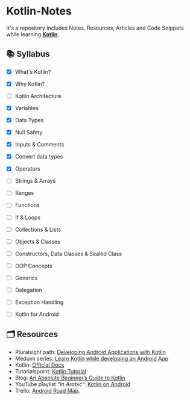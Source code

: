 # Kotlin-Notes
It's a repository includes Notes, Resources, Articles and Code Snippets while learning **[Kotlin](https://github.com/JetBrains/kotlin)**. 


## 📚 Syllabus
- [x] What's Kotlin?
- [x] Why Kotlin?
- [ ] Kotlin Architecture
- [x] Variables
- [x] Data Types
- [x] Null Safety
- [x] Inputs & Comments
- [x] Convert data types
- [x] Operators
- [ ] Strings & Arrays
- [ ] Ranges
- [ ] Functions
- [ ] If & Loops
- [ ] Collections & Lists
- [ ] Objects & Classes
- [ ] Constructors, Data Classes & Sealed Class
- [ ] OOP Concepts
- [ ] Generics 
- [ ] Delegation
- [ ] Exception Handling
- [ ] Kotlin for Android


## 🗂 Resources
- Pluralsight path: [Developing Android Applications with Kotlin](https://app.pluralsight.com/paths/skills/android-development-with-kotlin-fundamentals)
- Meduim series: [Learn Kotlin while developing an Android App](https://medium.com/android-news/learn-kotlin-while-developing-an-android-app-introduction-567e21ff9664)
- Kotlin: [Official Docs](https://kotlinlang.org/docs/home.html)
- Tutorialspoint: [Kotlin Tutorial](https://www.tutorialspoint.com/kotlin/index.htm)
- Blog: [An Absolute Beginner’s Guide to Kotlin](https://blog.teamtreehouse.com/absolute-beginners-guide-kotlin)
- YouTube playlist *"In Arabic"*: [Kotlin on Android](https://www.youtube.com/playlist?list=PLF8OvnCBlEY2w-zdVPozupapiKzLzpyUZ)
- Trello: [Android Road Map](https://trello.com/b/fsc44tYh/android-developer-roadmap).

